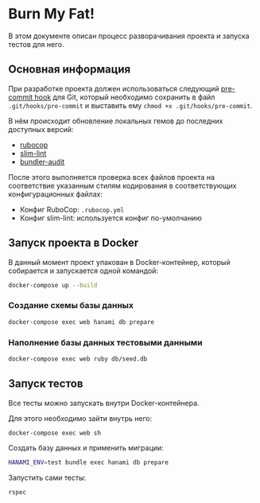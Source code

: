 # Burn My Fat!

В этом документе описан процесс разворачивания проекта и запуска тестов для него.

## Основная информация

При разработке проекта должен использоваться следующий
[pre-commit hook](https://gist.github.com/gruz0/7484f6cbc0f92112d75abd6eda117546) для Git,
который необходимо сохранить в файл `.git/hooks/pre-commit` и выставить ему `chmod +x .git/hooks/pre-commit`.

В нём происходит обновление локальных гемов до последних доступных версий:

* [rubocop](https://github.com/rubocop-hq/rubocop)
* [slim-lint](https://github.com/sds/slim-lint)
* [bundler-audit](https://github.com/rubysec/bundler-audit)

После этого выполняется проверка всех файлов проекта на соответствие указанным стилям кодирования
в соответствующих конфигурационных файлах:

* Конфиг RuboCop: `.rubocop.yml`
* Конфиг slim-lint: используется конфиг по-умолчанию

## Запуск проекта в Docker

В данный момент проект упакован в Docker-контейнер, который собирается и запускается одной командой:

```bash
docker-compose up --build
```

### Создание схемы базы данных

```bash
docker-compose exec web hanami db prepare
```

### Наполнение базы данных тестовыми данными

```bash
docker-compose exec web ruby db/seed.db
```

## Запуск тестов

Все тесты можно запускать внутри Docker-контейнера.

Для этого необходимо зайти внутрь него:

```bash
docker-compose exec web sh
```

Создать базу данных и применить миграции:

```bash
HANAMI_ENV=test bundle exec hanami db prepare
```

Запустить сами тесты:

```bash
rspec
```
